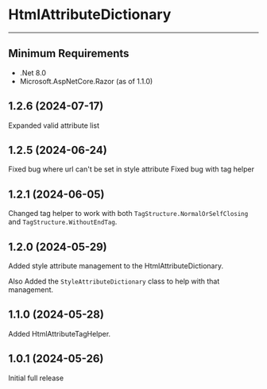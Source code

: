 # HtmlAttributeDictionary
<hr/>

## Minimum Requirements

- .Net 8.0
- Microsoft.AspNetCore.Razor (as of 1.1.0)

## 1.2.6 (2024-07-17)

Expanded valid attribute list

## 1.2.5 (2024-06-24)

Fixed bug where url can't be set in style attribute
Fixed bug with tag helper

## 1.2.1 (2024-06-05)

Changed tag helper to work with both `TagStructure.NormalOrSelfClosing` and `TagStructure.WithoutEndTag`. 

## 1.2.0 (2024-05-29)

Added style attribute management to the HtmlAttributeDictionary.

Also Added the `StyleAttributeDictionary` class to help with that management.

## 1.1.0 (2024-05-28)

Added HtmlAttributeTagHelper.

## 1.0.1 (2024-05-26)

Initial full release
